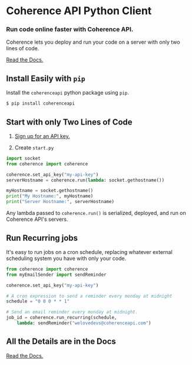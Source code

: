 # Coherence API Python Client
### Run code online faster with Coherence API.

Coherence lets you deploy and run your code on a server with only two lines of code.

[Read the Docs.](https://www.coherenceapi.com/docs)

## Install Easily with `pip`

Install the `coherenceapi` python package using `pip`.

```bash
$ pip install coherenceapi
```

## Start with only Two Lines of Code

1. [Sign up for an API key.](https://coherenceapi.com/app)

2. Create `start.py`

```python
import socket
from coherence import coherence

coherence.set_api_key("my-api-key")
serverHostname = coherence.run(lambda: socket.gethostname())

myHostname = socket.gethostname()
print("My Hostname:", myHostname)
print("Server Hostname:", serverHostname)
```

Any lambda passed to `coherence.run()` is serialized, deployed, and run on Coherence API's servers.

## Run Recurring jobs

It's easy to run jobs on a cron schedule, replacing whatever external scheduling system you have with only your code.

```python
from coherence import coherence
from myEmailSender import sendReminder

coherence.set_api_key("my-api-key")

# A cron expression to send a reminder every monday at midnight
schedule = "0 0 0 * * 1"

# Send an email reminder every monday at midnight.
job_id = coherence.run_recurring(schedule,
    lambda: sendReminder("welovedevs@coherenceapi.com")
```

## All the Details are in the Docs

[Read the Docs.](https://www.coherenceapi.com/docs)
